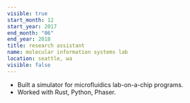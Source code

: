 ```yaml
---
visible: true
start_month: 12
start_year: 2017
end_month: "06"
end_year: 2018
title: research assistant
name: molecular information systems lab
location: seattle, wa
visible: false
---
```

- Built a simulator for microfluidics lab-on-a-chip programs.
- Worked with Rust, Python, Phaser.